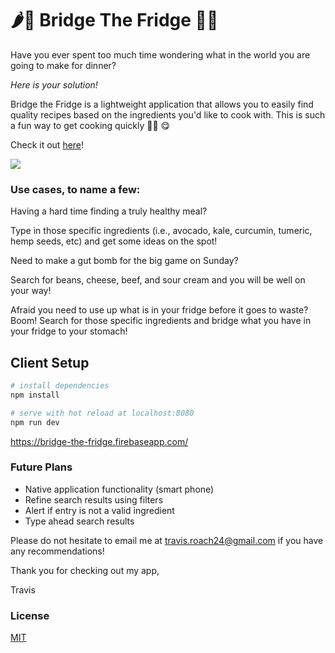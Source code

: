 # 🌶🌽 Bridge The Fridge 🥦🥕

Have you ever spent too much time wondering what in the world you are going to make for dinner? 

_Here is your solution!_

Bridge the Fridge is a lightweight application that allows you to easily find quality recipes based on the ingredients you'd like to cook with. This is such a fun way to get cooking quickly 👩‍🍳 😋

Check it out [here](https://bridge-the-fridge.firebaseapp.com/)!

![](https://user-images.githubusercontent.com/33434059/41113851-fb1e6cc2-6a3f-11e8-8d8a-4f92d0c338ac.gif)

### Use cases, to name a few:
 Having a hard time finding a truly healthy meal?
 
 Type in those specific ingredients (i.e., avocado, kale, curcumin, tumeric, hemp seeds, etc) and get some ideas on the spot!

 Need to make a gut bomb for the big game on Sunday?

 Search for beans, cheese, beef, and sour cream and you will be well on your way!

 Afraid you need to use up what is in your fridge before it goes to waste? Boom! Search for those specific ingredients and bridge what you have in your fridge to your stomach!


## Client Setup

``` bash
# install dependencies
npm install

# serve with hot reload at localhost:8080
npm run dev

```


https://bridge-the-fridge.firebaseapp.com/

### Future Plans

* Native application functionality (smart phone)
* Refine search results using filters
* Alert if entry is not a valid ingredient
* Type ahead search results

Please do not hesitate to email me at travis.roach24@gmail.com if you have any recommendations!

Thank you for checking out my app,

Travis

### License
[MIT](https://github.com/troach24/Bridge-the-Fridge/blob/master/LICENSE)
